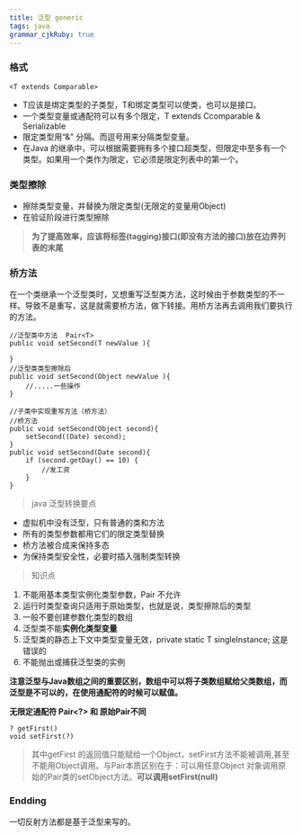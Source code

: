 ```yaml
---
title: 泛型 generic
tags: java
grammar_cjkRuby: true
---
```

### 格式
```
<T extends Comparable> 
```
- T应该是绑定类型的子类型，T和绑定类型可以使类，也可以是接口。
- 一个类型变量或通配符可以有多个限定，T extends Ccomparable & Serializable 
- 限定类型用“&” 分隔。而逗号用来分隔类型变量。
- 在Java 的继承中，可以根据需要拥有多个接口超类型，但限定中至多有一个类型。如果用一个类作为限定，它必须是限定列表中的第一个。

### 类型擦除
- 擦除类型变量，并替换为限定类型(无限定的变量用Object)
- 在验证阶段进行类型擦除
> **为了提高效率，应该将标签(tagging)接口(即没有方法的接口)放在边界列表的末尾**

### 桥方法

在一个类继承一个泛型类时，又想重写泛型类方法，这时候由于参数类型的不一样。导致不是重写，这是就需要桥方法，做下转接。用桥方法再去调用我们要执行的方法。
```
//泛型类中方法  Pair<T>
public void setSecond(T newValue ){

}
//泛型类类型擦除后
public void setSecond(Object newValue ){
	//.....一些操作
}

//子类中实现重写方法（桥方法）
//桥方法
public void setSecond(Object second){
	setSecond((Date) second);
}
public void setSecond(Date second){
	if (second.getDay() == 10) {
		//发工资
	}
}
```
 > java 泛型转换要点

- 虚拟机中没有泛型，只有普通的类和方法
- 所有的类型参数都用它们的限定类型替换
- 桥方法被合成来保持多态
- 为保持类型安全性，必要时插入强制类型转换

 > 知识点

1. 不能用基本类型实例化类型参数，Pair<int> 不允许
2. 运行时类型查询只适用于原始类型，也就是说，类型擦除后的类型
3. 一般不要创建参数化类型的数组
4. 泛型类不能**实例化类型变量**
5. 泛型类的静态上下文中类型变量无效，private static T singleInstance; 这是错误的
6. 不能抛出或捕获泛型类的实例

**注意泛型与Java数组之间的重要区别，数组中可以将子类数组赋给父类数组，而泛型是不可以的，在使用通配符的时候可以赋值。**

**无限定通配符 Pair<?> 和 原始Pair不同**
```
? getFirst()
void setFirst(?)
```
> 其中getFirst 的返回值只能赋给一个Object，setFirst方法不能被调用,甚至不能用Object调用。与Pair本质区别在于：可以用任意Object 对象调用原始的Pair类的setObject方法。**可以调用setFirst(null)**


### Endding

一切反射方法都是基于泛型来写的。